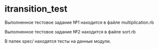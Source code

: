 # itransition_test

Выполненное тестовое задание №1 находится в файле multiplication.rb

Выполненное тестовое задание №2 находится в файле sort.rb

В папек spec/ находятся тесты на данные модули.
